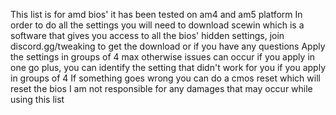 This list is for amd bios' it has been tested on am4 and am5 platform
In order to do all the settings you will need to download scewin which is a software that gives you access to all the bios' hidden settings, join discord.gg/tweaking to get the download or if you have any questions
Apply the settings in groups of 4 max otherwise issues can occur if you apply in one go plus, you can identify the setting that didn't work for you if you apply in groups of 4
If something goes wrong you can do a cmos reset which will reset the bios
I am not responsible for any damages that may occur while using this list
